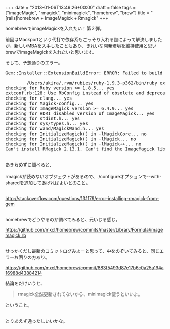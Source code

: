 +++
date = "2013-01-06T13:49:26+00:00"
draft = false
tags = ["imageMagic", "rmagick", "minimagick", "homebrew", "brew"]
title = "[rails]homebrew + ImageMagick + Rmagick"
+++
<p>homebrewでimageMagickを入れたい！第２弾。</p>&#13;
<p>前回はMackportという代打で依存系もごっそり入れる謎によって解決しましたが、新しいMBAを入手したこともあり、きれいな開発環境を維持使用と思いbrewでimageMagickを入れたいと思います。</p>&#13;
<p>そして、予想通りのエラー。</p>&#13;
<pre>Gem::Installer::ExtensionBuildError: ERROR: Failed to build gem native extension.&#13;
&#13;
        /Users/akira/.rvm/rubies/ruby-1.9.3-p362/bin/ruby extconf.rb &#13;
checking for Ruby version &gt;= 1.8.5... yes&#13;
extconf.rb:128: Use RbConfig instead of obsolete and deprecated Config.&#13;
checking for clang... yes&#13;
checking for Magick-config... yes&#13;
checking for ImageMagick version &gt;= 6.4.9... yes&#13;
checking for HDRI disabled version of ImageMagick... yes&#13;
checking for stdint.h... yes&#13;
checking for sys/types.h... yes&#13;
checking for wand/MagickWand.h... yes&#13;
checking for InitializeMagick() in -lMagickCore... no&#13;
checking for InitializeMagick() in -lMagick... no&#13;
checking for InitializeMagick() in -lMagick++... no&#13;
Can't install RMagick 2.13.1. Can't find the ImageMagick library or one of the dependent libraries. Check the mkmf.log file for more detailed information.&#13;
</pre>&#13;
<p><br />あきらめずに調べると、<br /><br />rmagickが読めないオブジェクトがあるので、./configureオプションで--with-sharedを追加してあげればよいとのこと。</p>&#13;
<p><br /><a href="http://stackoverflow.com/questions/131179/error-installing-rmagick-from-gem">http://stackoverflow.com/questions/131179/error-installing-rmagick-from-gem</a></p>&#13;
<p><br />homebrewでどうやるのか調べてみると、元いじる感じ。</p>&#13;
<p><a href="https://github.com/mxcl/homebrew/commits/master/Library/Formula/imagemagick.rb">https://github.com/mxcl/homebrew/commits/master/Library/Formula/imagemagick.rb</a></p>&#13;
<p><br /> せっかくだし最新のコミットログみよーと思って、中をのぞいてみると、同じエラーお困りの方あり。</p>&#13;
<p><a href="https://github.com/mxcl/homebrew/commit/883f5493d87e17b6c0a25a194a16988d43884214">https://github.com/mxcl/homebrew/commit/883f5493d87e17b6c0a25a194a16988d43884214</a></p>&#13;
<p>結論をだけいうと、</p>&#13;
<blockquote>&#13;
<p>rmagick全然更新されてないから、minimagick使うといいよ。</p>&#13;
</blockquote>&#13;
<p>ということ。</p>&#13;
&#13;
<p><br />とりあえず通ったしいいかな。</p>&#13;
 